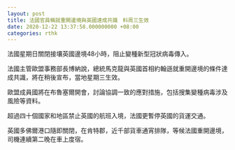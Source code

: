 ```yaml
---
layout: post
title: 法國官員稱就重開邊境與英國達成共識　料周三生效
date: 2020-12-22 13:37:58.000000000 +08:00
categories: rthk
---
```


法國星期日關閉接壤英國邊境48小時，阻止變種新型冠狀病毒傳入。

法國主管歐盟事務部長博納說，總統馬克龍與英國首相約翰遜就重開邊境的條件達成共識，將在稍後宣布，當地星期三生效。

歐盟成員國將在布魯塞爾開會，討論協調一致的應對措施，包括搜集變種病毒涉及風險等資料。

超過四十個國家和地區禁止英國的航班入境，法國更暫停英國的貨運交通。

英國多佛爾港口隨即關閉，在肯特郡，近千部貨車通宵排隊，等候法國重開邊境，司機連續第二晚在車上度宿。
